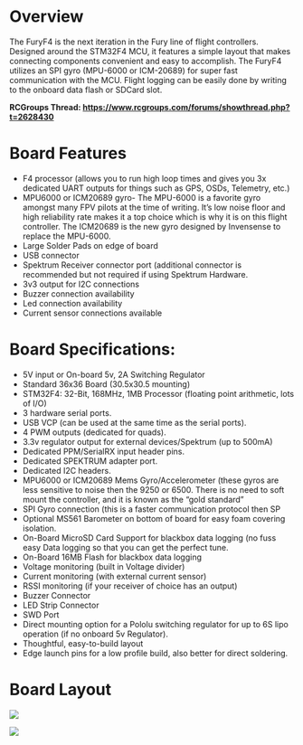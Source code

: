 # **Overview**

The FuryF4 is the next iteration in the Fury line of flight controllers.  Designed around the STM32F4 MCU, it features a simple layout that makes connecting components convenient and easy to accomplish.  The FuryF4 utilizes an SPI gyro (MPU-6000 or ICM-20689) for super fast communication with the MCU.  Flight logging can be easily done by writing to the onboard data flash or SDCard slot.  

**RCGroups Thread:  https://www.rcgroups.com/forums/showthread.php?t=2628430**

# **Board Features**

* F4 processor (allows you to run high loop times and gives you 3x dedicated UART outputs
for things such as GPS, OSDs, Telemetry, etc.)
* MPU6000 or ICM20689 gyro- The MPU-6000 is a favorite gyro amongst many FPV pilots at the time of writing. It’s
low noise floor and high reliability rate makes it a top choice which is why it is on this flight
controller.  The ICM20689 is the new gyro designed by Invensense to replace the MPU-6000.
* Large Solder Pads on edge of board
* USB connector
* Spektrum Receiver connector port (additional connector is recommended but not required
if using Spektrum Hardware.
* 3v3 output for I2C connections
* Buzzer connection availability
* Led connection availability
* Current sensor connections available

# **Board Specifications:**
* 5V input or On-board 5v, 2A Switching Regulator
* Standard 36x36 Board (30.5x30.5 mounting)
* STM32F4: 32-Bit, 168MHz, 1MB Processor (floating point arithmetic, lots of I/O)
* 3 hardware serial ports.
* USB VCP (can be used at the same time as the serial ports).
* 4 PWM outputs (dedicated for quads).
* 3.3v regulator output for external devices/Spektrum (up to 500mA)
* Dedicated PPM/SerialRX input header pins.
* Dedicated SPEKTRUM adapter port.
* Dedicated I2C headers.
* MPU6000 or ICM20689 Mems Gyro/Accelerometer (these gyros are less sensitive to noise then the 9250
or 6500. There is no need to soft mount the controller, and it is known as the “gold
standard”
* SPI Gyro connection (this is a faster communication protocol then SP
* Optional MS561 Barometer on bottom of board for easy foam covering isolation.
* On-Board MicroSD Card Support for blackbox data logging (no fuss easy Data logging so that you can get the perfect tune.
* On-Board 16MB Flash for blackbox data logging
* Voltage monitoring (built in Voltage divider)
* Current monitoring (with external current sensor)
* RSSI monitoring (if your receiver of choice has an output)
* Buzzer Connector
* LED Strip Connector
* SWD Port
* Direct mounting option for a Pololu switching regulator for up to 6S lipo operation (if no onboard 5v Regulator).
* Thoughtful, easy-to-build layout
* Edge launch pins for a low profile build, also better for direct soldering.

# **Board Layout**

![](http://i.imgur.com/oTEpDBK.jpg)

![](http://i.imgur.com/25HUK2C.jpg)